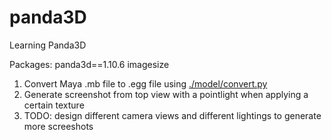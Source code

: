# panda3D

Learning Panda3D

Packages:
panda3d==1.10.6
imagesize

1. Convert Maya .mb file to .egg file using [./model/convert.py](./model/convert.py)
2. Generate screenshot from top view with a pointlight when applying a certain texture
3. TODO: design different camera views and different lightings to generate more screeshots
